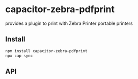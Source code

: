 # capacitor-zebra-pdfprint

provides a plugin to print with Zebra Printer portable printers

## Install

```bash
npm install capacitor-zebra-pdfprint
npx cap sync
```

## API

<docgen-index></docgen-index>

<docgen-api>
<!-- run docgen to generate docs from the source -->
<!-- More info: https://github.com/ionic-team/capacitor-docgen -->
</docgen-api>
